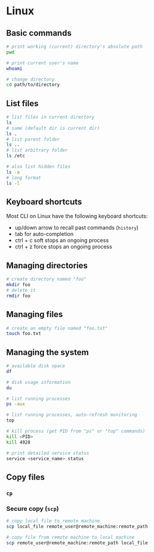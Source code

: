 # Linux

## Basic commands

```bash
# print working (current) directory's absolute path
pwd

# print current user's name
whoami

# change directory
cd path/to/directory
```

## List files

```bash
# list files in current directory
ls
# same (default dir is current dir)
ls .
# list parent folder
ls ..
# list arbitrary folder
ls /etc

# also list hidden files
ls -a
# long format
ls -l
```

## Keyboard shortcuts

Most CLI on Linux have the following keyboard shortcuts:
- up/down arrow to recall past commands (`history`)
- tab for auto-completion
- ctrl + c soft stops an ongoing process
- ctrl + z force stops an ongoing process

## Managing directories

```bash
# create directory named "foo"
mkdir foo
# delete it
rmdir foo
```

## Managing files

```bash
# create an empty file named "foo.txt"
touch foo.txt
```

## Managing the system

```bash
# available disk space
df

# disk usage information
du

# list running processes
ps -aux

# list running processes, auto-refresh monitoring
top

# kill process (get PID from "ps" or "top" commands)
kill <PID>
kill 4928

# print detailed service status
service <service_name> status
```

## Copy files

### `cp`

### Secure copy (`scp`)

```bash
# copy local file to remote machine
scp local_file remote_user@remote_machine:remote_path

# copy file from remote machine to local machine
scp remote_user@remote_machine:remote_path local_file
```
